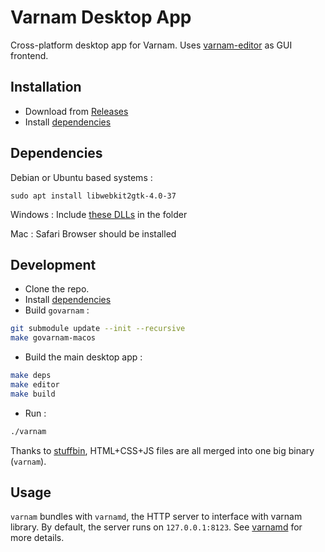 # Varnam Desktop App

Cross-platform desktop app for Varnam. Uses [varnam-editor](https://github.com/thetronjohnson/varnam-editor) as GUI frontend.

## Installation

- Download from [Releases](https://github.com/varnamproject/desktop/releases)
- Install [dependencies](#dependencies)

## Dependencies

Debian or Ubuntu based systems :

```
sudo apt install libwebkit2gtk-4.0-37
```

Windows : Include [these DLLs](https://github.com/webview/webview/tree/master/dll) in the folder

Mac : Safari Browser should be installed

## Development

- Clone the repo.
- Install [dependencies](#dependencies)
- Build `govarnam` :

```bash
git submodule update --init --recursive
make govarnam-macos
```

- Build the main desktop app :

```bash
make deps
make editor
make build
```

- Run :

```bash
./varnam
```

Thanks to [stuffbin](https://github.com/knadh/stuffbin), HTML+CSS+JS files are all merged into one big binary (`varnam`).

## Usage

`varnam` bundles with `varnamd`, the HTTP server to interface with varnam library. By default, the server runs on `127.0.0.1:8123`. See [varnamd](https://github.com/varnamproject/varnamd) for more details.
